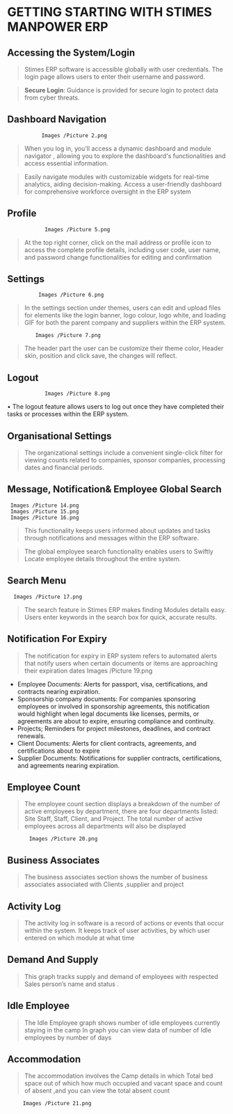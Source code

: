 # GETTING STARTING WITH STIMES MANPOWER  ERP
## Accessing the System/Login

   

>	Stimes ERP software is accessible globally with user credentials. The login page  allows users to enter their username and password.

>	**Secure Login**:
Guidance is provided for secure login to protect data from cyber threats.
## Dashboard Navigation
               Images /Picture 2.png

>	When you log in, you'll access a dynamic dashboard and module navigator , allowing you to explore the dashboard's functionalities and access essential information. 

>	Easily navigate modules with customizable widgets for real-time analytics, aiding decision-making. Access a user-friendly dashboard for comprehensive  workforce oversight in the ERP system
## Profile
                Images /Picture 5.png 

>	At the top right corner, click on the mail address or profile icon to access the complete profile details, including user code, user name, and password change functionalities for editing and confirmation

## Settings
              Images /Picture 6.png

>In the settings section under themes, users can edit and upload files for elements like the login banner, logo colour, logo white, and loading GIF for both the parent company and suppliers within the ERP system.

             Images /Picture 7.png
>	The header part the user can be customize their theme color, Header skin, position and click save, the changes will reflect. 

## Logout 
                Images /Picture 8.png
•	The logout feature allows users to log out once they have completed their tasks or processes within the ERP system.


## Organisational Settings

>	The organizational settings include a convenient single-click filter for viewing counts related to companies, sponsor companies, processing dates and financial periods. 

## Message, Notification& Employee Global Search 
     Images /Picture 14.png 
     Images /Picture 15.png  
     Images /Picture 16.png

>This functionality keeps users informed about updates and tasks through notifications and messages within the ERP software.

>	The global employee search functionality enables users to Swiftly Locate employee details throughout the entire system.

## Search Menu  
      Images /Picture 17.png
>The search feature in Stimes ERP makes finding Modules details easy. Users enter keywords in the search box for quick, accurate results.


## Notification For Expiry
>The notification for expiry in ERP system refers to automated alerts that notify users when certain documents or items are approaching their expiration dates
Images /Picture 19.png

-	Employee Documents: Alerts for passport, visa, certifications, and contracts nearing expiration.
-	Sponsorship company documents: For companies sponsoring employees or involved in sponsorship agreements, this notification would highlight when legal documents like licenses, permits, or agreements are about to expire, ensuring compliance and continuity.
-	Projects; Reminders for project milestones, deadlines, and contract renewals.
-	Client Documents: Alerts for client contracts, agreements, and certifications about to expire
-	Supplier Documents: Notifications for supplier contracts, certifications, and agreements nearing expiration.

## Employee Count 
>The employee count section displays a breakdown of the number of active employees by department, there are four departments listed: Site Staff, Staff, Client, and Project. The total number of active employees across all departments will also be displayed 

           Images /Picture 20.png

## Business Associates 
>The business associates section shows the number of business associates associated with Clients ,supplier and project


## Activity Log
>The activity log in  software is a record of actions or events that occur within the system. It keeps track of user activities, by which user entered on which module at what time 

## Demand And Supply 
>This graph tracks supply and demand of employees with respected Sales person’s name and status . 
## Idle Employee 
>The Idle Employee graph shows number of idle employees  currently staying in the camp
In graph you can view data of number of Idle employees by number of days 

## Accommodation
>The accommodation involves the Camp details in which Total bed space out of which how much occupied and vacant space and count of absent ,and you can view the total absent count
   
         Images /Picture 21.png
